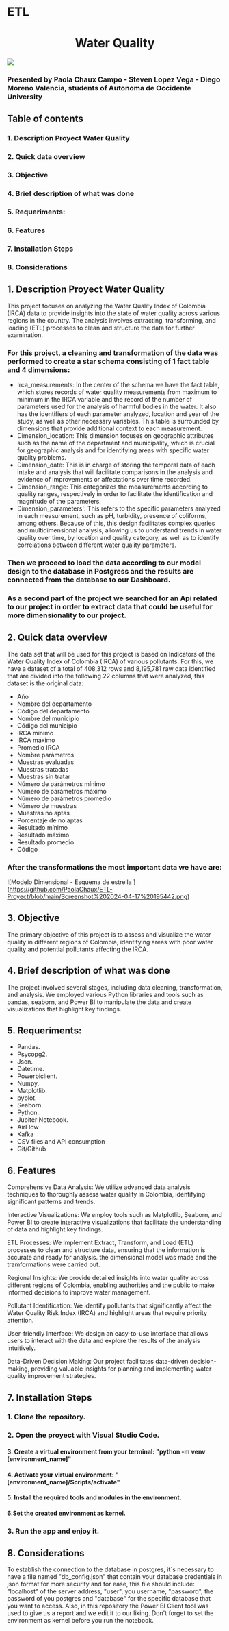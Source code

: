 # ETL
<h1 align="center"> Water Quality  </h1>
<p align="left">
   <img src="https://img.shields.io/badge/STATUS-FINISHED-green">
   </p>

### Presented by Paola Chaux Campo - Steven Lopez Vega - Diego Moreno Valencia, students of Autonoma de Occidente University 

## Table of contents
### 1. Description Proyect Water Quality
### 2. Quick data overview
### 3. Objective
### 4. Brief description of what was done
### 5. Requeriments:
### 6. Features
### 7. Installation Steps
### 8. Considerations

## 1. Description Proyect Water Quality
 This project focuses on analyzing the Water Quality Index of Colombia (IRCA) data to provide insights into the state of water quality across various regions in the country. The analysis involves extracting, transforming, and loading (ETL) processes to clean and structure the data for further examination.

### For this project, a cleaning and transformation of the data was performed to create a star schema consisting of 1 fact table and 4 dimensions:
* Irca_measurements: In the center of the schema we have the fact table, which stores records of water quality measurements from maximum to minimum in the IRCA variable and the record of the number of parameters used for the analysis of harmful bodies in the water. It also has the identifiers of each parameter analyzed, location and year of the study, as well as other necessary variables. This table is surrounded by dimensions that provide additional context to each measurement. 
* Dimension_location: This dimension focuses on geographic attributes such as the name of the department and municipality, which is crucial for geographic analysis and for identifying areas with specific water quality problems.
* Dimension_date: This is in charge of storing the temporal data of each intake and analysis that will facilitate comparisons in the analysis and evidence of improvements or affectations over time recorded.
* Dimension_range: This categorizes the measurements according to quality ranges, respectively in order to facilitate the identification and magnitude of the parameters.
* Dimension_parameters': This refers to the specific parameters analyzed in each measurement, such as pH, turbidity, presence of coliforms, among others. Because of this, this design facilitates complex queries and multidimensional analysis, allowing us to understand trends in water quality over time, by location and quality category, as well as to identify correlations between different water quality parameters.

### Then we proceed to load the data according to our model design to the database in Postgress and the results are connected from the database to our Dashboard.
### As a second part of the project we searched for an Api related to our project in order to extract data that could be useful for more dimensionality to our project.

## 2. Quick data overview
The data set that will be used for this project is based on Indicators of the Water Quality Index of Colombia (IRCA) of various pollutants. For this, we have a dataset of a total of 408,312 rows and 8,195,781 raw data identified that are divided into the following 22 columns that were analyzed, this dataset is the original data:
* Año
* Nombre del departamento
* Código del departamento
* Nombre del municipio
* Código del municipio
* IRCA mínimo
* IRCA máximo
* Promedio IRCA 
* Nombre parámetros
* Muestras evaluadas
* Muestras tratadas
* Muestras sin tratar
* Número de parámetros mínimo
* Número de parámetros máximo
*  Número de parámetros promedio
* Número de muestras
* Muestras no aptas
* Porcentaje de no aptas
* Resultado mínimo
* Resultado máximo
* Resultado promedio
* Código

### After the transformations the most important data we have are:

<span>![</span><span>Modelo Dimensional - Esquema de estrella </span><span>]</span><span>(</span><span>https://github.com/PaolaChaux/ETL-Proyect/blob/main/Screenshot%202024-04-17%20195442.png</span><span>)</span>

## 3. Objective

The primary objective of this project is to assess and visualize the water quality in different regions of Colombia, identifying areas with poor water quality and potential pollutants affecting the IRCA.

## 4. Brief description of what was done

The project involved several stages, including data cleaning, transformation, and analysis. We employed various Python libraries and tools such as pandas, seaborn, and Power BI to manipulate the data and create visualizations that highlight key findings.

## 5. Requeriments:

* Pandas.
* Psycopg2.
* Json.
* Datetime.
* Powerbiclient. 
* Numpy.
* Matplotlib.
* pyplot.
* Seaborn.
* Python.
* Jupiter Notebook.
* AirFlow
* Kafka
* CSV files and API consumption
* Git/Github

## 6. Features

Comprehensive Data Analysis: We utilize advanced data analysis techniques to thoroughly assess water quality in Colombia, identifying significant patterns and trends.

Interactive Visualizations: We employ tools such as Matplotlib, Seaborn, and Power BI to create interactive visualizations that facilitate the understanding of data and highlight key findings.

ETL Processes: We implement Extract, Transform, and Load (ETL) processes to clean and structure data, ensuring that the information is accurate and ready for analysis. the dimensional model was made and the tramformations were carried out.

Regional Insights: We provide detailed insights into water quality across different regions of Colombia, enabling authorities and the public to make informed decisions to improve water management.

Pollutant Identification: We identify pollutants that significantly affect the Water Quality Risk Index (IRCA) and highlight areas that require priority attention.

User-friendly Interface: We design an easy-to-use interface that allows users to interact with the data and explore the results of the analysis intuitively.

Data-Driven Decision Making: Our project facilitates data-driven decision-making, providing valuable insights for planning and implementing water quality improvement strategies.

## 7. Installation Steps

### 1. Clone the repository.
### 2. Open the proyect with Visual Studio Code.
#### 3. Create a virtual environment from your terminal: "python -m venv [environment_name]"
#### 4. Activate your virtual environment: "[environment_name]/Scripts/activate"
#### 5. Install the required tools and modules in the environment.
#### 6.Set the created environment as kernel.
### 3. Run the app and enjoy it.

## 8. Considerations
To establish the connection to the database in postgres, it´s necessary to have a file named "db_config.json" that contain your database credentials in json format for more security and for ease, this file should include: "localhost" of the server address, "user", you username, "password", the password of you postgres and "database" for the specific database that you want to access.
Also, in this repository the Power BI Client tool was used to give us a report and we edit it to our liking.
Don't forget to set the environment as kernel before you run the notebook.





